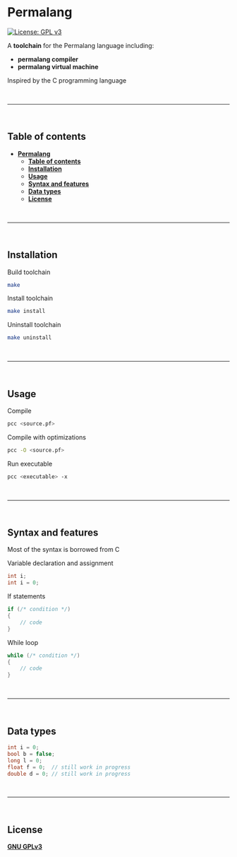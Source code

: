 # **Permalang**

[![License: GPL v3](https://img.shields.io/badge/License-GPLv3-blue.svg)](https://www.gnu.org/licenses/gpl-3.0)

A **toolchain** for the Permalang language including:
- **permalang compiler**
- **permalang virtual machine**

Inspired by the C programming language

<br>

---
<br>

## **Table of contents**

- [**Permalang**](#permalang)
  - [**Table of contents**](#table-of-contents)
  - [**Installation**](#installation)
  - [**Usage**](#usage)
  - [**Syntax and features**](#syntax-and-features)
  - [**Data types**](#data-types)
  - [**License**](#license)

<br>

---
<br>

## **Installation**

Build toolchain
```bash
make
```
Install toolchain
```bash
make install
```
Uninstall toolchain
```bash
make uninstall
```

<br>

---
<br>

## **Usage**

Compile
```bash
pcc <source.pf>
```
Compile with optimizations
```bash
pcc -O <source.pf>
```
Run executable
```bash
pcc <executable> -x
```

<br>

---
<br>

## **Syntax and features**

Most of the syntax is borrowed from C

Variable declaration and assignment
```c
int i;
int i = 0;
```

If statements
```c
if (/* condition */)
{
    // code
}
```

While loop
```c
while (/* condition */)
{
    // code
}
```

<br>

---
<br>

## **Data types**

```c
int i = 0;
bool b = false;
long l = 0;
float f = 0;  // still work in progress
double d = 0; // still work in progress
```

<br>

---
<br>

## **License**

[**GNU GPLv3**](LICENSE)
